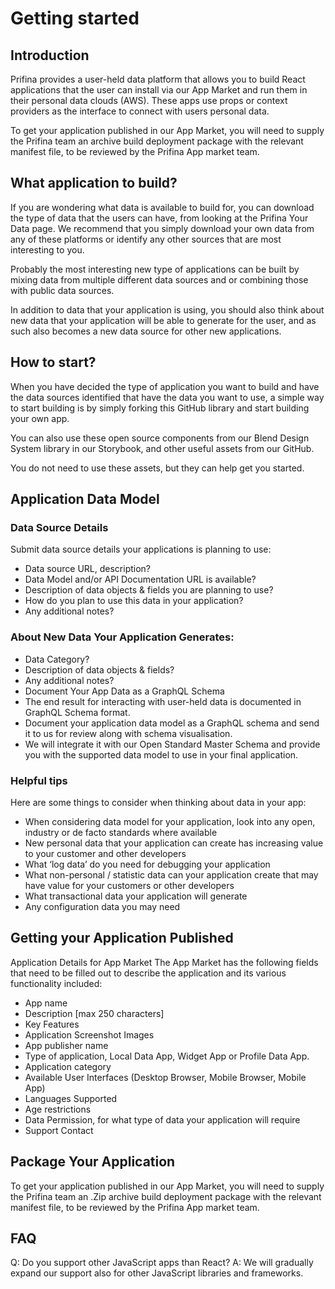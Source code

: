 # Getting started


## Introduction

Prifina provides a user-held data platform that allows you to build React applications that the user can install via our App Market and run them in their personal data clouds (AWS). These apps use props or context providers as the interface to connect with users personal data. 

To get your application published in our App Market, you will need to supply the Prifina team an archive build deployment package with the relevant manifest file, to be reviewed by the Prifina App market team.

## What application to build?

If you are wondering what data is available to build for, you can download the type of data that the users can have, from looking at the Prifina Your Data page. We recommend that you simply download your own data from any of these platforms or identify any other sources that are most interesting to you.

Probably the most interesting new type of applications can be built by mixing data from multiple different data sources and or combining those with public data sources.

In addition to data that your application is using, you should also think about new data that your application will be able to generate for the user, and as such also becomes a new data source for other new applications.

## How to start?

When you have decided the type of application you want to build and have the data sources identified that have the data you want to use, a simple way to start building is by simply forking this GitHub library and start building your own app.

You can also use these open source components from our Blend Design System library in our Storybook, and other useful assets from our GitHub. 

You do not need to use these assets, but they can help get you started. 

## Application Data Model

### Data Source Details

Submit data source details your applications is planning to use:

- Data source URL, description?
- Data Model and/or API Documentation URL is available?
- Description of data objects & fields you are planning to use?
- How do you plan to use this data in your application?
- Any additional notes?

### About New Data Your Application Generates:

- Data Category?
- Description of data objects & fields?
- Any additional notes?
- Document Your App Data as a GraphQL Schema
- The end result for interacting with user-held data is documented in GraphQL Schema format. 
- Document your application data model as a GraphQL schema and send it to us for review along with schema visualisation. 
- We will integrate it with our Open Standard Master Schema and provide you with the supported data model to use in your final application.

### Helpful tips

Here are some things to consider when thinking about data in your app:

- When considering data model for your application, look into any open, industry or de facto standards where available
- New personal data that your application can create has increasing value to your customer and other developers
- What ‘log data’ do you need for debugging your application
- What non-personal / statistic data can your application create that may have value for your customers or other developers 
- What transactional data your application will generate
- Any configuration data you may need

## Getting your Application Published
Application Details for App Market
The App Market has the following fields that need to be filled out to describe the application and its various functionality included:

- App name
- Description [max 250 characters]
- Key Features 
- Application Screenshot Images
- App publisher name 
- Type of application, Local Data App, Widget App or Profile Data App.
- Application category
- Available User Interfaces (Desktop Browser, Mobile Browser, Mobile App)
- Languages Supported
- Age restrictions
- Data Permission, for what type of data your application will require
- Support Contact

## Package Your Application
To get your application published in our App Market, you will need to supply the Prifina team an .Zip archive build deployment package with the relevant manifest file, to be reviewed by the Prifina App market team.

## FAQ
Q: Do you support other JavaScript apps than React? 
A: We will gradually expand our support also for other JavaScript libraries and frameworks. 



